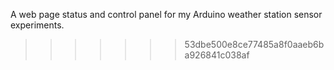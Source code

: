 

A web page status and control panel for my Arduino weather station sensor experiments. 
>>>>>>> 53dbe500e8ce77485a8f0aaeb6ba926841c038af
